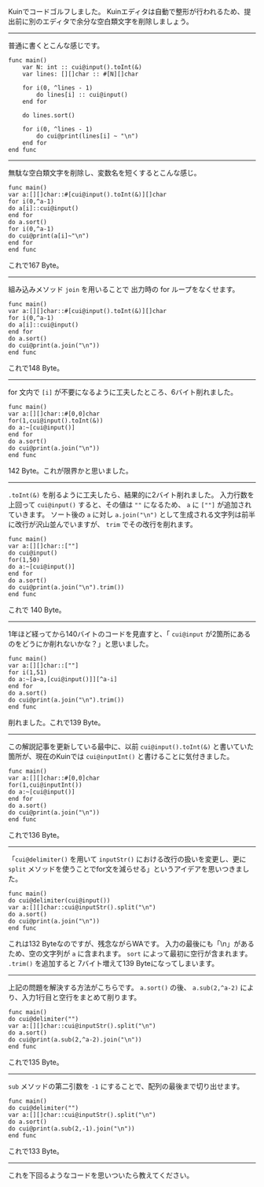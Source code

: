 Kuinでコードゴルフしました。
Kuinエディタは自動で整形が行われるため、提出前に別のエディタで余分な空白類文字を削除しましょう。

----
普通に書くとこんな感じです。
```kuin
func main()
	var N: int :: cui@input().toInt(&)
	var lines: [][]char :: #[N][]char
	
	for i(0, ^lines - 1)
		do lines[i] :: cui@input()
	end for
	
	do lines.sort()
	
	for i(0, ^lines - 1)
		do cui@print(lines[i] ~ "\n")
	end for
end func
```

----
無駄な空白類文字を削除し、変数名を短くするとこんな感じ。
```kuin
func main()
var a:[][]char::#[cui@input().toInt(&)][]char
for i(0,^a-1)
do a[i]::cui@input()
end for
do a.sort()
for i(0,^a-1)
do cui@print(a[i]~"\n")
end for
end func
```
これで167 Byte。

----
組み込みメソッド `join` を用いることで 出力時の for ループをなくせます。
```kuin
func main()
var a:[][]char::#[cui@input().toInt(&)][]char
for i(0,^a-1)
do a[i]::cui@input()
end for
do a.sort()
do cui@print(a.join("\n"))
end func
```
これで148 Byte。

----
for 文内で `[i]` が不要になるように工夫したところ、6バイト削れました。
```kuin
func main()
var a:[][]char::#[0,0]char
for(1,cui@input().toInt(&))
do a:~[cui@input()]
end for
do a.sort()
do cui@print(a.join("\n"))
end func
```
142 Byte。これが限界かと思いました。

----
`.toInt(&)` を削るように工夫したら、結果的に2バイト削れました。
入力行数を上回って `cui@input()` すると、その値は `""` になるため、 `a` に `[""]` が追加されていきます。
ソート後の `a` に対し `a.join("\n")` として生成される文字列は前半に改行が沢山並んでいますが、 `trim` でその改行を削れます。
```kuin
func main()
var a:[][]char::[""]
do cui@input()
for(1,50)
do a:~[cui@input()]
end for
do a.sort()
do cui@print(a.join("\n").trim())
end func
```
これで 140 Byte。

----
1年ほど経ってから140バイトのコードを見直すと、「 `cui@input` が2箇所にあるのをどうにか削れないかな？」と思いました。
```kuin
func main()
var a:[][]char::[""]
for i(1,51)
do a:~[a~a,[cui@input()]][^a-i]
end for
do a.sort()
do cui@print(a.join("\n").trim())
end func
```
削れました。これで139 Byte。

----
この解説記事を更新している最中に、以前 `cui@input().toInt(&)` と書いていた箇所が、現在のKuinでは `cui@inputInt()` と書けることに気付きました。
```kuin
func main()
var a:[][]char::#[0,0]char
for(1,cui@inputInt())
do a:~[cui@input()]
end for
do a.sort()
do cui@print(a.join("\n"))
end func
```
これで136 Byte。

----
「`cui@delimiter()` を用いて `inputStr()` における改行の扱いを変更し、更に `split` 	メソッドを使うことでfor文を減らせる」というアイデアを思いつきました。
```kuin
func main()
do cui@delimiter(cui@input())
var a:[][]char::cui@inputStr().split("\n")
do a.sort()
do cui@print(a.join("\n"))
end func
```
これは132 Byteなのですが、残念ながらWAです。
入力の最後にも「\n」があるため、空の文字列が `a` に含まれます。 `sort` によって最初に空行が含まれます。
`.trim()` を追加すると 7バイト増えて139 Byteになってしまいます。

----
上記の問題を解決する方法がこちらです。
`a.sort()` の後、 `a.sub(2,^a-2)` により、入力1行目と空行をまとめて削ります。
```kuin
func main()
do cui@delimiter("")
var a:[][]char::cui@inputStr().split("\n")
do a.sort()
do cui@print(a.sub(2,^a-2).join("\n"))
end func
```
これで135 Byte。

----
`sub` メソッドの第二引数を `-1` にすることで、配列の最後まで切り出せます。
```kuin
func main()
do cui@delimiter("")
var a:[][]char::cui@inputStr().split("\n")
do a.sort()
do cui@print(a.sub(2,-1).join("\n"))
end func
```
これで133 Byte。

----

これを下回るようなコードを思いついたら教えてください。